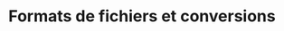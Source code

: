 ---
title: Formats de fichiers et conversions
type: docs
weight: 40
url: /php-java/file-formats-and-conversions/
---